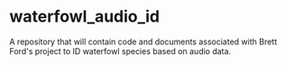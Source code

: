 # waterfowl_audio_id
A repository that will contain code and documents associated with Brett Ford's project to ID waterfowl species based on audio data.
